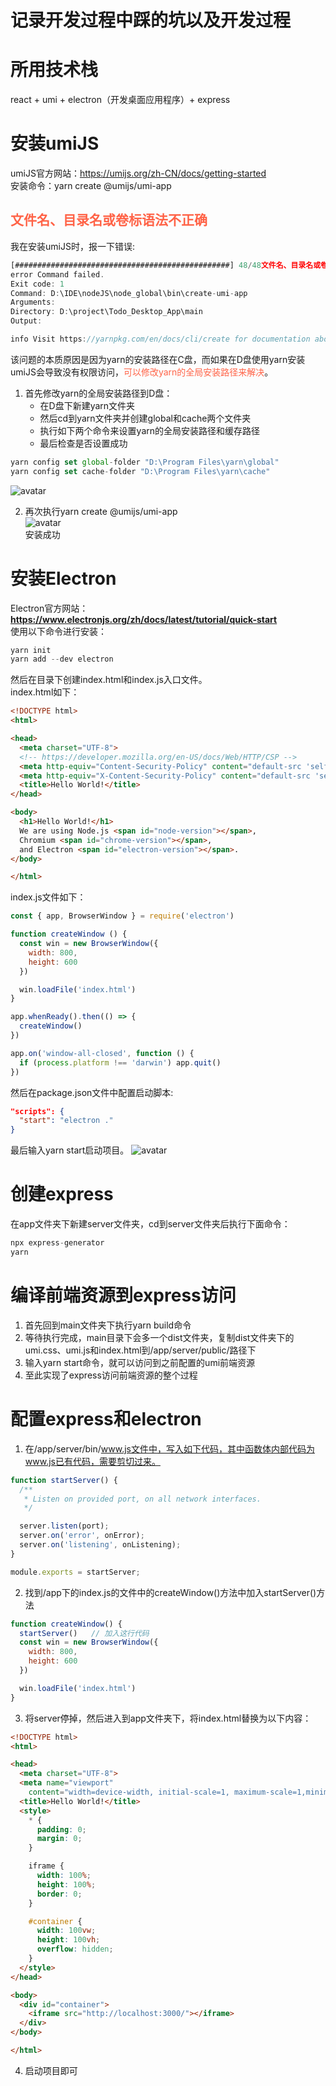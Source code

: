 # 记录开发过程中踩的坑以及开发过程

# 所用技术栈
react + umi + electron（开发桌面应用程序）+ express

# 安装umiJS
umiJS官方网站：https://umijs.org/zh-CN/docs/getting-started  
安装命令：yarn create @umijs/umi-app
## <font color="#FF6347">文件名、目录名或卷标语法不正确</font>
我在安装umiJS时，报一下错误:
```js
[################################################] 48/48文件名、目录名或卷标语法不正确。
error Command failed.
Exit code: 1
Command: D:\IDE\nodeJS\node_global\bin\create-umi-app
Arguments:
Directory: D:\project\Todo_Desktop_App\main
Output:

info Visit https://yarnpkg.com/en/docs/cli/create for documentation about this command.
```
该问题的本质原因是因为yarn的安装路径在C盘，而如果在D盘使用yarn安装umiJS会导致没有权限访问，<font color="#FF6347">可以修改yarn的全局安装路径来解决</font>。
1. 首先修改yarn的全局安装路径到D盘：  
    - 在D盘下新建yarn文件夹
    - 然后cd到yarn文件夹并创建global和cache两个文件夹
    - 执行如下两个命令来设置yarn的全局安装路径和缓存路径
    - 最后检查是否设置成功

```js
yarn config set global-folder "D:\Program Files\yarn\global"
yarn config set cache-folder "D:\Program Files\yarn\cache"
```
![avatar](/img/umiJS/%E8%AE%BE%E7%BD%AEyarn%E8%B7%AF%E5%BE%84.png)  

2. 再次执行yarn create @umijs/umi-app  
![avatar](/img/umiJS/umiJS%E5%AE%89%E8%A3%85%E6%88%90%E5%8A%9F.png)  
安装成功

# 安装Electron
Electron官方网站：**https://www.electronjs.org/zh/docs/latest/tutorial/quick-start**  
使用以下命令进行安装：
```js
yarn init
yarn add --dev electron
```

然后在目录下创建index.html和index.js入口文件。  
index.html如下：
```html
<!DOCTYPE html>
<html>

<head>
  <meta charset="UTF-8">
  <!-- https://developer.mozilla.org/en-US/docs/Web/HTTP/CSP -->
  <meta http-equiv="Content-Security-Policy" content="default-src 'self'; script-src 'self'">
  <meta http-equiv="X-Content-Security-Policy" content="default-src 'self'; script-src 'self'">
  <title>Hello World!</title>
</head>

<body>
  <h1>Hello World!</h1>
  We are using Node.js <span id="node-version"></span>,
  Chromium <span id="chrome-version"></span>,
  and Electron <span id="electron-version"></span>.
</body>

</html>
```

index.js文件如下：
```js
const { app, BrowserWindow } = require('electron')

function createWindow () {
  const win = new BrowserWindow({
    width: 800,
    height: 600
  })

  win.loadFile('index.html')
}

app.whenReady().then(() => {
  createWindow()
})

app.on('window-all-closed', function () {
  if (process.platform !== 'darwin') app.quit()
})
```

然后在package.json文件中配置启动脚本:
```json
"scripts": {
  "start": "electron ."
}
```

最后输入yarn start启动项目。
![avatar](/img/Electron/Electron%E5%AE%89%E8%A3%85%E6%88%90%E5%8A%9F.png) 

# 创建express
在app文件夹下新建server文件夹，cd到server文件夹后执行下面命令：
```js
npx express-generator
yarn
```

# 编译前端资源到express访问
1. 首先回到main文件夹下执行yarn build命令
2. 等待执行完成，main目录下会多一个dist文件夹，复制dist文件夹下的umi.css、umi.js和index.html到/app/server/public/路径下
3. 输入yarn start命令，就可以访问到之前配置的umi前端资源
4. 至此实现了express访问前端资源的整个过程

# 配置express和electron
1. 在/app/server/bin/www.js文件中，写入如下代码，其中函数体内部代码为www.js已有代码，需要剪切过来。
```js
function startServer() {
  /**
   * Listen on provided port, on all network interfaces.
   */

  server.listen(port);
  server.on('error', onError);
  server.on('listening', onListening);
}

module.exports = startServer;
```

2. 找到/app下的index.js的文件中的createWindow()方法中加入startServer()方法
```js
function createWindow() {
  startServer()   // 加入这行代码
  const win = new BrowserWindow({
    width: 800,
    height: 600
  })

  win.loadFile('index.html')
}
```

3. 将server停掉，然后进入到app文件夹下，将index.html替换为以下内容：
```html
<!DOCTYPE html>
<html>

<head>
  <meta charset="UTF-8">
  <meta name="viewport"
    content="width=device-width, initial-scale=1, maximum-scale=1,minimum-scale=1,user-scalable=no" />
  <title>Hello World!</title>
  <style>
    * {
      padding: 0;
      margin: 0;
    }

    iframe {
      width: 100%;
      height: 100%;
      border: 0;
    }

    #container {
      width: 100vw;
      height: 100vh;
      overflow: hidden;
    }
  </style>
</head>

<body>
  <div id="container">
    <iframe src="http://localhost:3000/"></iframe>
  </div>
</body>

</html>
```
4. 启动项目即可
